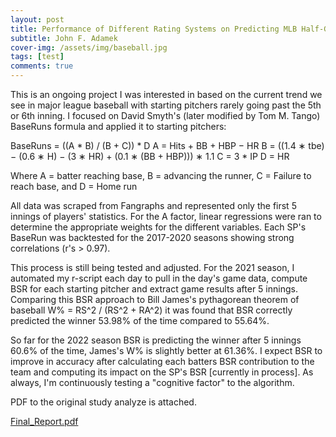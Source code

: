```yaml
---
layout: post
title: Performance of Different Rating Systems on Predicting MLB Half-Game Results
subtitle: John F. Adamek
cover-img: /assets/img/baseball.jpg
tags: [test]
comments: true
---
```


This is an ongoing project I was interested in based on the current trend we see in major league baseball with starting pitchers rarely going past the 5th or 6th inning. I focused on David Smyth's (later modified by Tom M. Tango) BaseRuns formula and applied it to starting pitchers:

BaseRuns = ((A * B) / (B + C)) * D
A = Hits + BB + HBP − HR
B = ((1.4 ∗ tbe) − (0.6 ∗ H) − (3 ∗ HR) + (0.1 ∗ (BB + HBP))) ∗ 1.1
C = 3 * IP
D = HR

Where A = batter reaching base, B = advancing the runner, C = Failure to reach base, and D = Home run

All data was scraped from Fangraphs and represented only the first 5 innings of players' statistics. For the A factor, linear regressions were ran to determine the appropriate weights for the different variables. Each SP's BaseRun was backtested for the 2017-2020 seasons showing strong correlations (r's > 0.97).

This process is still being tested and adjusted. For the 2021 season, I automated my r-script each day to pull in the day's game data, compute BSR for each starting pitcher and extract game results after 5 innings. Comparing this BSR approach to Bill James's pythagorean theorem of baseball W% =  RS^2 / (RS^2 + RA^2) it was found that BSR correctly predicted the winner 53.98% of the time compared to 55.64%. 

So far for the 2022 season BSR is predicting the winner after 5 innings 60.6% of the time, James's W% is slightly better at 61.36%. I expect BSR to improve in accuracy after calculating each batters BSR contribution to the team and computing its impact on the SP's BSR [currently in process]. As always, I'm continuously testing a "cognitive factor" to the algorithm.


PDF to the original study analyze is attached.


[Final_Report.pdf](https://github.com/adamek2120/adamek2120.github.io/files/6729393/Final_Report.pdf)

